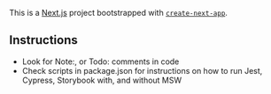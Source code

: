 This is a [Next.js](https://nextjs.org/) project bootstrapped with [`create-next-app`](https://github.com/vercel/next.js/tree/canary/packages/create-next-app).

## Instructions

- Look for Note:, or Todo: comments in code
- Check scripts in package.json for instructions on how to run Jest, Cypress, Storybook with, and without MSW
